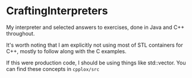 # CraftingInterpreters
My interpreter and selected answers to exercises, done in Java and C++ throughout.

It's worth noting that I am explicitly not using most of STL containers for C++, mostly to follow along with the C examples.

If this were production code, I should be using things like std::vector. You can find these concepts in `cpplox/src`